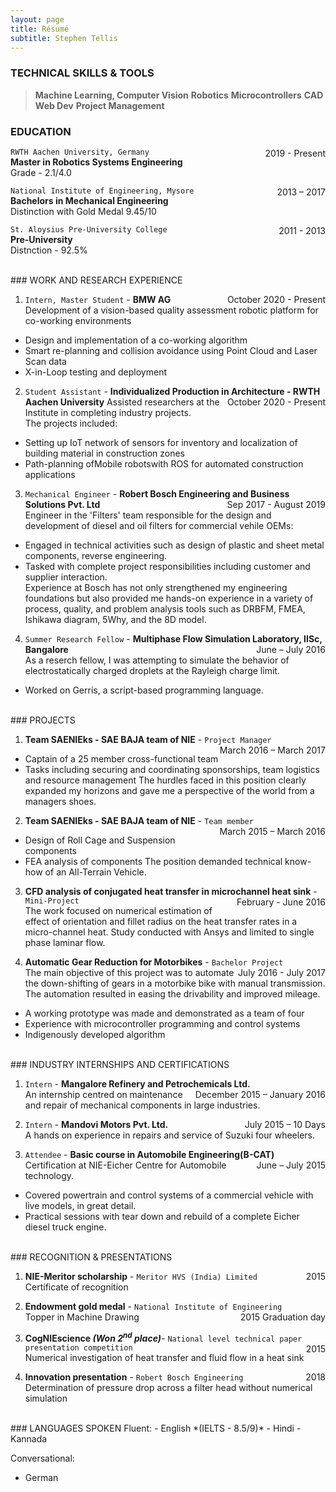 ```yaml
---
layout: page
title: Résumé
subtitle: Stephen Tellis
---
```


<!--<span style="float: right; "><a href="{{ '/assets/resume.pdf' | prepend: site.baseurl }}"><strong>> Download as PDF</strong></a> </span>
<br>-->

###  TECHNICAL SKILLS & TOOLS
> **Machine Learning, Computer Vision** 
> **Robotics**
> **Microcontrollers**
> **CAD**
> **Web Dev**
> **Project Management**


### EDUCATION
`RWTH Aachen University, Germany` <span style="float: right; ">2019 - Present</span>  
**Master in Robotics Systems Engineering**  
Grade - 2.1/4.0

`National Institute of Engineering, Mysore` <span style="float: right; ">2013 – 2017</span>  
**Bachelors in Mechanical Engineering**  
Distinction with Gold Medal 9.45/10

`St. Aloysius Pre-University College` <span style="float: right; ">2011 - 2013</span>  
**Pre-University**  
Distnction - 92.5% 

<br />
### WORK AND RESEARCH EXPERIENCE

1. `Intern, Master Student` - **BMW AG**<span style="float: right; ">October 2020 - Present</span>  
Development of a vision-based quality assessment robotic platform for co-working environments
- Design and implementation of a co-working algorithm
- Smart re-planning and collision avoidance using Point Cloud and Laser Scan data
- X-in-Loop testing and deployment

2. `Student Assistant` - **Individualized Production in Architecture - RWTH
Aachen University**<span style="float: right; ">October 2020 - Present</span>
Assisted researchers at the Institute in completing industry projects.  
The projects included:
- Setting up IoT network of sensors for inventory and localization of building material in construction zones
- Path-planning ofMobile robotswith ROS for automated construction applications

3. `Mechanical Engineer` - **Robert Bosch Engineering and Business Solutions Pvt.
Ltd** <span style="float: right; ">Sep 2017 - August 2019</span>  
Engineer in the 'Filters' team responsible for the design and development of diesel and oil filters for commercial vehile OEMs:   
- Engaged in technical activities such as design of plastic and sheet metal components, reverse engineering.   
- Tasked with complete project responsibilities including customer and supplier interaction.  
Experience at Bosch has not only strengthened my engineering foundations but also provided me hands-on experience in a variety of process, quality, and problem analysis tools such as DRBFM, FMEA, Ishikawa diagram, 5Why, and the 8D model.  


4. `Summer Research Fellow` - **Multiphase Flow Simulation Laboratory, IISc, Bangalore** <span style="float: right; ">June – July 2016</span>  
As a reserch fellow, I was attempting to simulate the behavior of electrostatically charged droplets at the Rayleigh charge limit.  
- Worked on Gerris, a script-based programming language.

<br />
### PROJECTS

1. **Team SAENIEks - SAE BAJA team of NIE** - `Project Manager` <span style="float: right; ">March 2016 – March 2017</span>    
- Captain of a 25 member cross-functional team
- Tasks including securing and coordinating sponsorships, team logistics and resource management
The hurdles faced in this position clearly expanded my horizons and gave me a perspective of the world from a managers shoes.

2. **Team SAENIEks - SAE BAJA team of NIE** - `Team member` <span style="float: right; ">March 2015 – March 2016</span>  
- Design of Roll Cage and Suspension components
- FEA analysis of components 
The position demanded technical know-how of an All-Terrain Vehicle. 

3. **CFD analysis of conjugated heat transfer in microchannel heat sink** - `Mini-Project` <span style="float: right; ">February - June 2016</span>  
The work focused on numerical estimation of effect of orientation and fillet radius on the heat transfer rates in a micro-channel heat. Study conducted with Ansys and limited to single phase laminar flow.  

4. **Automatic Gear Reduction for Motorbikes** - `Bachelor Project` <span style="float: right; ">July 2016 - July 2017</span>  
The main objective of this project was to automate the down-shifting of gears in a motorbike bike with manual transmission. The automation resulted in easing the drivability and improved mileage. 
- A working prototype was made and demonstrated as a team of four  
- Experience with microcontroller programming and control systems
- Indigenously developed algorithm

<br />
### INDUSTRY INTERNSHIPS AND CERTIFICATIONS

1. `Intern` - **Mangalore Refinery and Petrochemicals Ltd.** <span style="float: right; ">December 2015 – January 2016</span>  
An internship centred on maintenance and repair of mechanical components in large industries.

2. `Intern` - **Mandovi Motors Pvt. Ltd.** <span style="float: right; ">July 2015 – 10 Days</span>  
A hands on experience in repairs and service of Suzuki four wheelers.

3. `Attendee` - **Basic course in Automobile Engineering(B-CAT)** <span style="float: right; ">June – July 2015</span>  
Certification at NIE-Eicher Centre for Automobile technology.  
- Covered powertrain and control systems of a commercial vehicle with live models, in great detail. 
- Practical sessions with tear down and rebuild of a complete Eicher diesel truck engine.

<br />
### RECOGNITION & PRESENTATIONS

1. **NIE-Meritor scholarship** - `Meritor HVS (India) Limited` <span style="float: right; ">2015</span>  
Certificate of recognition  

2. **Endowment gold medal** - `National Institute of Engineering`<span style="float: right; ">2015 Graduation day</span>  
Topper in Machine Drawing  

3. **CogNIEscience _(Won 2<sup>nd</sup> place)_**- `National level technical paper presentation competition` <span style="float: right; ">2015</span>  
Numerical investigation of heat transfer and fluid flow in a heat sink 

4. **Innovation presentation** - `Robert Bosch Engineering` <span style="float: right; ">2018</span>  
Determination of pressure drop across a filter head without numerical simulation  

<br />
### LANGUAGES SPOKEN
Fluent:
- English *(IELTS - 8.5/9)*
- Hindi
- Kannada

Conversational:
- German

